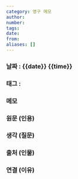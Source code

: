 ```yaml
---
category: 영구 메모
author: 
number: 
tags: 
date: 
from: 
aliases: []
---
```

### 날짜 : {{date}} {{time}}
### 태그 : 

### 메모 

### 원문 (인용) 

### 생각 (질문) 

### 출처 (인물) 

### 연결 (이유)